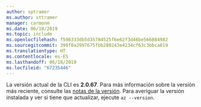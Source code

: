 ```yaml
---
author: sptramer
ms.author: sttramer
manager: carmonm
ms.date: 06/18/2019
ms.topic: include
ms.openlocfilehash: f596333db5d35784525f6e62f3d46be566884982
ms.sourcegitcommit: 399f0a2997675fbb280243e4234cf63c3bbca819
ms.translationtype: HT
ms.contentlocale: es-ES
ms.lasthandoff: 06/18/2019
ms.locfileid: "67235446"
---
```

La versión actual de la CLI es __2.0.67__. Para más información sobre la versión más reciente, consulte las [notas de la versión](../release-notes-azure-cli.md). Para averiguar la versión instalada y ver si tiene que actualizar, ejecute `az --version`.
